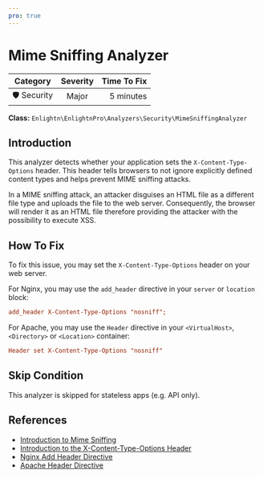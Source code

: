 ```yaml
---
pro: true
---
```


# Mime Sniffing Analyzer <Badge text="PRO" type="tip"/>

| Category       | Severity   | Time To Fix  |
| -------------  |:----------:| ------------:|
| 🛡️ Security    | Major      | 5 minutes   |

**Class:** `Enlightn\EnlightnPro\Analyzers\Security\MimeSniffingAnalyzer`

## Introduction

This analyzer detects whether your application sets the `X-Content-Type-Options` header. This header tells browsers to not ignore explicitly defined content types and helps prevent MIME sniffing attacks.

In a MIME sniffing attack, an attacker disguises an HTML file as a different file type and uploads the file to the web server. Consequently, the browser will render it as an HTML file therefore providing the attacker with the possibility to execute XSS.

## How To Fix

To fix this issue, you may set the `X-Content-Type-Options` header on your web server.

For Nginx, you may use the `add_header` directive in your `server` or `location` block:

```ini
add_header X-Content-Type-Options "nosniff";
```

For Apache, you may use the `Header` directive in your `<VirtualHost>`, `<Directory>` or `<Location>` container:

```ini
Header set X-Content-Type-Options "nosniff"
```

## Skip Condition

This analyzer is skipped for stateless apps (e.g. API only).

## References

- [Introduction to Mime Sniffing](https://www.keycdn.com/support/what-is-mime-sniffing)
- [Introduction to the X-Content-Type-Options Header](https://developer.mozilla.org/en-US/docs/Web/HTTP/Headers/X-Content-Type-Options)
- [Nginx Add Header Directive](http://nginx.org/en/docs/http/ngx_http_headers_module.html)
- [Apache Header Directive](https://httpd.apache.org/docs/current/mod/mod_headers.html)